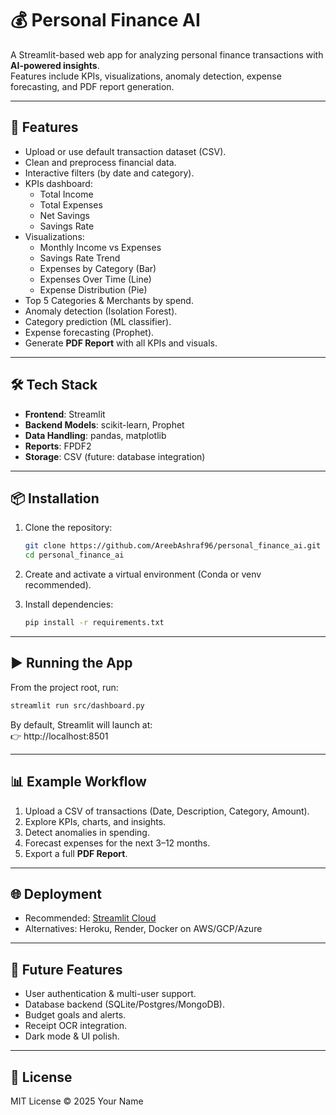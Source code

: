 # 💰 Personal Finance AI

A Streamlit-based web app for analyzing personal finance transactions with **AI-powered insights**.  
Features include KPIs, visualizations, anomaly detection, expense forecasting, and PDF report generation.

---

## 🚀 Features
- Upload or use default transaction dataset (CSV).
- Clean and preprocess financial data.
- Interactive filters (by date and category).
- KPIs dashboard:
  - Total Income
  - Total Expenses
  - Net Savings
  - Savings Rate
- Visualizations:
  - Monthly Income vs Expenses
  - Savings Rate Trend
  - Expenses by Category (Bar)
  - Expenses Over Time (Line)
  - Expense Distribution (Pie)
- Top 5 Categories & Merchants by spend.
- Anomaly detection (Isolation Forest).
- Category prediction (ML classifier).
- Expense forecasting (Prophet).
- Generate **PDF Report** with all KPIs and visuals.

---

## 🛠️ Tech Stack
- **Frontend**: Streamlit
- **Backend Models**: scikit-learn, Prophet
- **Data Handling**: pandas, matplotlib
- **Reports**: FPDF2
- **Storage**: CSV (future: database integration)

---

## 📦 Installation

1. Clone the repository:
   ```bash
   git clone https://github.com/AreebAshraf96/personal_finance_ai.git
   cd personal_finance_ai
   ```

2. Create and activate a virtual environment (Conda or venv recommended).

3. Install dependencies:
   ```bash
   pip install -r requirements.txt
   ```

---

## ▶️ Running the App

From the project root, run:
```bash
streamlit run src/dashboard.py
```

By default, Streamlit will launch at:  
👉 http://localhost:8501

---

## 📊 Example Workflow
1. Upload a CSV of transactions (Date, Description, Category, Amount).  
2. Explore KPIs, charts, and insights.  
3. Detect anomalies in spending.  
4. Forecast expenses for the next 3–12 months.  
5. Export a full **PDF Report**.  

---

## 🌐 Deployment
- Recommended: [Streamlit Cloud](https://streamlit.io/cloud)  
- Alternatives: Heroku, Render, Docker on AWS/GCP/Azure

---

## 🔮 Future Features
- User authentication & multi-user support.
- Database backend (SQLite/Postgres/MongoDB).
- Budget goals and alerts.
- Receipt OCR integration.
- Dark mode & UI polish.

---

## 📜 License
MIT License © 2025 Your Name

